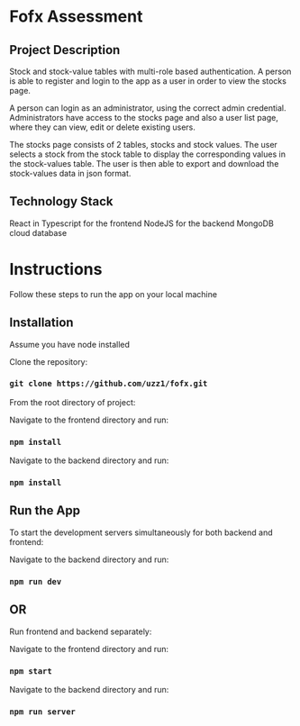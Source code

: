 # Fofx Assessment

## Project Description

Stock and stock-value tables with multi-role based authentication. A person is able to register and login to the app as a user in order to view the stocks page. 

A person can login as an administrator, using the correct admin credential. Administrators have access to the stocks page and also a user list page, where they can view, edit or delete existing users.

The stocks page consists of 2 tables, stocks and stock values. The user selects a stock from the stock table to display the corresponding values in the stock-values table. The user is then able to export and download the stock-values data in json format. 


## Technology Stack

React in Typescript for the frontend
NodeJS for the backend
MongoDB cloud database


# Instructions
Follow these steps to run the app on your local machine

## Installation

Assume you have node installed

Clone the repository:
### `git clone https://github.com/uzz1/fofx.git`

From the root directory of project:

Navigate to the frontend directory and run:
### `npm install`

Navigate to the backend directory and run:
### `npm install`


## Run the App


To start the development servers simultaneously for both backend and frontend:

Navigate to the backend directory and run:
### `npm run dev`


## OR

Run frontend and backend separately:

Navigate to the frontend directory and run:
### `npm start`

Navigate to the backend directory and run:
### `npm run server`


